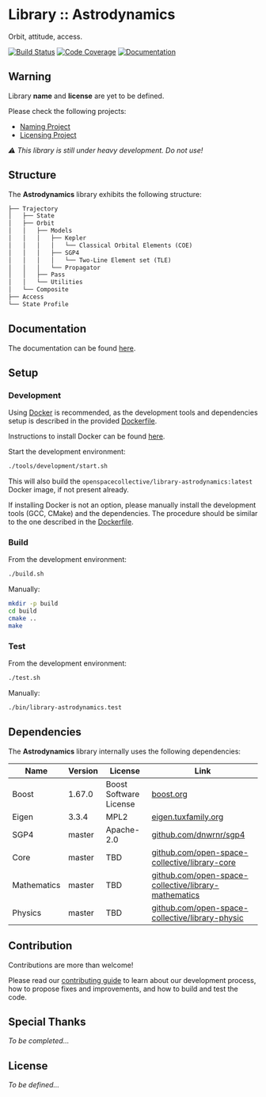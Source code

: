 Library :: Astrodynamics
========================

Orbit, attitude, access.

[![Build Status](https://travis-ci.com/open-space-collective/library-astrodynamics.svg?branch=master)](https://travis-ci.com/open-space-collective/library-astrodynamics)
[![Code Coverage](https://codecov.io/gh/open-space-collective/library-astrodynamics/branch/master/graph/badge.svg)](https://codecov.io/gh/open-space-collective/library-astrodynamics)
[![Documentation](https://img.shields.io/readthedocs/pip/stable.svg)](https://open-space-collective.github.io/library-astrodynamics)

## Warning

Library **name** and **license** are yet to be defined.

Please check the following projects:

- [Naming Project](https://github.com/orgs/open-space-collective/projects/1)
- [Licensing Project](https://github.com/orgs/open-space-collective/projects/2)

*⚠ This library is still under heavy development. Do not use!*

## Structure

The **Astrodynamics** library exhibits the following structure:

```txt
├── Trajectory
│   ├── State
│   ├── Orbit
│   │   ├── Models
│   │   │   ├── Kepler
│   │   │   │   └── Classical Orbital Elements (COE)
│   │   │   ├── SGP4
│   │   │   │   └── Two-Line Element set (TLE)
│   │   │   └── Propagator
│   │   ├── Pass
│   │   └── Utilities
│   └── Composite
├── Access
└── State Profile
```

## Documentation

The documentation can be found [here](https://open-space-collective.github.io/library-astrodynamics).

## Setup

### Development

Using [Docker](https://www.docker.com) is recommended, as the development tools and dependencies setup is described in the provided [Dockerfile](./tools/development/docker/Dockerfile).

Instructions to install Docker can be found [here](https://docs.docker.com/install/).

Start the development environment:

```bash
./tools/development/start.sh
```

This will also build the `openspacecollective/library-astrodynamics:latest` Docker image, if not present already.

If installing Docker is not an option, please manually install the development tools (GCC, CMake) and the dependencies.
The procedure should be similar to the one described in the [Dockerfile](./tools/development/docker/Dockerfile).

### Build

From the development environment:

```bash
./build.sh
```

Manually:

```bash
mkdir -p build
cd build
cmake ..
make
```

### Test

From the development environment:

```bash
./test.sh
```

Manually:

```bash
./bin/library-astrodynamics.test
```

## Dependencies

The **Astrodynamics** library internally uses the following dependencies:

| Name        | Version | License                | Link                                                                                                                 |
|-------------|---------|------------------------|----------------------------------------------------------------------------------------------------------------------|
| Boost       | 1.67.0  | Boost Software License | [boost.org](https://www.boost.org)                                                                                   |
| Eigen       | 3.3.4   | MPL2                   | [eigen.tuxfamily.org](http://eigen.tuxfamily.org/index.php)                                                          |
| SGP4        | master  | Apache-2.0             | [github.com/dnwrnr/sgp4](https://github.com/dnwrnr/sgp4)                                                             |
| Core        | master  | TBD                    | [github.com/open-space-collective/library-core](https://github.com/open-space-collective/library-core)               |
| Mathematics | master  | TBD                    | [github.com/open-space-collective/library-mathematics](https://github.com/open-space-collective/library-mathematics) |
| Physics     | master  | TBD                    | [github.com/open-space-collective/library-physic](https://github.com/open-space-collective/library-physic)           |

## Contribution

Contributions are more than welcome!

Please read our [contributing guide](CONTRIBUTING.md) to learn about our development process, how to propose fixes and improvements, and how to build and test the code.

## Special Thanks

*To be completed...*

## License

*To be defined...*